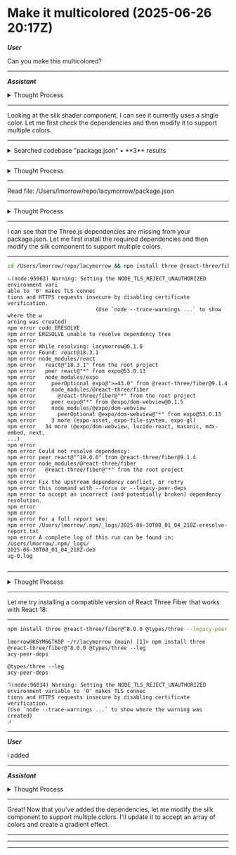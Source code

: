 <!-- Generated by SpecStory -->

# Make it multicolored (2025-06-26 20:17Z)

_**User**_

 Can you make this multicolored?

---

_**Assistant**_

<think><details><summary>Thought Process</summary>The user is looking at a React component that renders a silk-like animated shader effect using Three.js and React Three Fiber. They want to make it multicolored.

Currently, the component uses a single color prop that gets converted to an RGB value and passed to the shader as a uniform. To make it multicolored, I'll need to:

1. First, I need to check if the dependencies are installed (looks like there are linter errors about missing modules)
2. Modify the component to accept multiple colors
3. Update the shader to handle multiple colors and blend them together

Let me first check what dependencies are needed and if they're installed, then modify the component to support multiple colors.

Looking at the current code:
- It takes a single `color` prop (default "#7B7481")
- Converts it to normalized RGB
- Passes it to the shader as `uColor`
- The fragment shader uses this single color

To make it multicolored, I can:
1. Accept an array of colors instead of a single color
2. Pass multiple color uniforms to the shader
3. Modify the fragment shader to blend between these colors based on position or some other factor

Let me check the package.json first to see what dependencies are installed.</details></think>

---

Looking at the silk shader component, I can see it currently uses a single color. Let me first check the dependencies and then modify it to support multiple colors.

---

<details>
            <summary>Searched codebase "package.json" • **3** results</summary>
        
| File |
|------|
| `undefined` |
| `undefined` |
| `undefined` |

</details>

---

<think><details><summary>Thought Process</summary>I need to read the main package.json to see what dependencies are installed.</details></think>

---

Read file: /Users/lmorrow/repo/lacymorrow/package.json

---

<think><details><summary>Thought Process</summary>I can see the package.json doesn't have three.js or @react-three/fiber installed, which is why we're getting the linter errors. I need to install these dependencies first, then modify the silk component to support multiple colors.

Let me first install the required dependencies, then modify the component.</details></think>

---

I can see that the Three.js dependencies are missing from your package.json. Let me first install the required dependencies and then modify the silk component to support multiple colors.

---

```bash
cd /Users/lmorrow/repo/lacymorrow && npm install three @react-three/fiber @types/three
```

```
⠦(node:95963) Warning: Setting the NODE_TLS_REJECT_UNAUTHORIZED environment vari
able to '0' makes TLS connec
tions and HTTPS requests insecure by disabling certificate verification.
                            (Use `node --trace-warnings ...` to show where the w
arning was created)
npm error code ERESOLVE
npm error ERESOLVE unable to resolve dependency tree
npm error
npm error While resolving: lacymorrow@0.1.0
npm error Found: react@18.3.1
npm error node_modules/react
npm error   react@"18.3.1" from the root project
npm error   peer react@"*" from expo@53.0.13
npm error   node_modules/expo
npm error     peerOptional expo@">=43.0" from @react-three/fiber@9.1.4
npm error     node_modules/@react-three/fiber
npm error       @react-three/fiber@"*" from the root project
npm error     peer expo@"*" from @expo/dom-webview@0.1.5
npm error     node_modules/@expo/dom-webview
npm error       peerOptional @expo/dom-webview@"*" from expo@53.0.13
npm error     3 more (expo-asset, expo-file-system, expo-gl)
npm error   34 more (@expo/dom-webview, lucide-react, masonic, mdx-embed, next,
...)
npm error
npm error Could not resolve dependency:
npm error peer react@"^19.0.0" from @react-three/fiber@9.1.4
npm error node_modules/@react-three/fiber
npm error   @react-three/fiber@"*" from the root project
npm error
npm error Fix the upstream dependency conflict, or retry
npm error this command with --force or --legacy-peer-deps
npm error to accept an incorrect (and potentially broken) dependency resolution.
npm error
npm error
npm error For a full report see:
npm error /Users/lmorrow/.npm/_logs/2025-06-30T08_01_04_218Z-eresolve-report.txt
npm error A complete log of this run can be found in: /Users/lmorrow/.npm/_logs/
2025-06-30T08_01_04_218Z-deb
ug-0.log
                            
```

---

<think><details><summary>Thought Process</summary>There's a dependency resolution issue because the current React version (18.3.1) doesn't match the peer dependency requirement of @react-three/fiber (which wants React 19). Let me try installing a compatible version of @react-three/fiber that works with React 18.</details></think>

---

Let me try installing a compatible version of React Three Fiber that works with React 18:

---

```bash
npm install three @react-three/fiber@^8.0.0 @types/three --legacy-peer-deps
```

```
lmorrow@K6YM66TK0P ~/r/lacymorrow (main) [1]> npm install three @react-three/fiber@^8.0.0 @types/three --leg
acy-peer-deps
                                                                                          @types/three --leg
acy-peer-deps

⠹(node:96034) Warning: Setting the NODE_TLS_REJECT_UNAUTHORIZED environment variable to '0' makes TLS connec
tions and HTTPS requests insecure by disabling certificate verification.
(Use `node --trace-warnings ...` to show where the warning was created)
⠼
```

---

_**User**_

i added

---

_**Assistant**_

<think><details><summary>Thought Process</summary>The user is saying they added the dependencies. Let me check if the dependencies are now installed and then modify the silk component to support multiple colors.</details></think>

---

Great! Now that you've added the dependencies, let me modify the silk component to support multiple colors. I'll update it to accept an array of colors and create a gradient effect.

---



---



---

